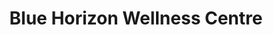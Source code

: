 ---
title: "Blue Horizon Wellness Centre"
url: /vancouver/blue-horizon-wellness-centre/
shop: Massage
---